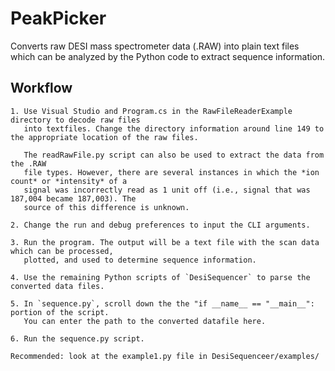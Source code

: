 # PeakPicker

Converts raw DESI mass spectrometer data (.RAW) into plain text files which can be analyzed
by the Python code to extract sequence information.
## Workflow

    1. Use Visual Studio and Program.cs in the RawFileReaderExample directory to decode raw files 
       into textfiles. Change the directory information around line 149 to the appropriate location of the raw files.
       
       The readRawFile.py script can also be used to extract the data from the .RAW
       file types. However, there are several instances in which the *ion count* or *intensity* of a
       signal was incorrectly read as 1 unit off (i.e., signal that was 187,004 became 187,003). The 
       source of this difference is unknown.

    2. Change the run and debug preferences to input the CLI arguments.

    3. Run the program. The output will be a text file with the scan data which can be processed,
       plotted, and used to determine sequence information.
    
    4. Use the remaining Python scripts of `DesiSequencer` to parse the converted data files.

    5. In `sequence.py`, scroll down the the "if __name__ == "__main__": portion of the script. 
       You can enter the path to the converted datafile here.

    6. Run the sequence.py script.

    Recommended: look at the example1.py file in DesiSequenceer/examples/





